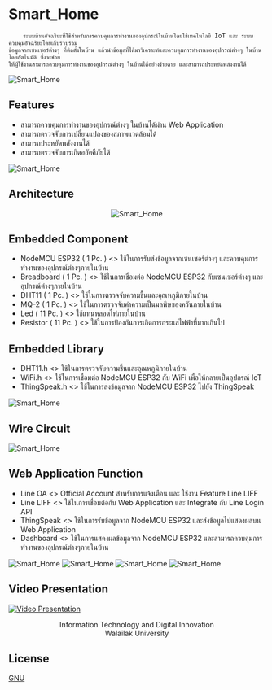 # Smart_Home
        ระบบบ้านอัจฉริยะที่ใช้สำหรับการควบคุมการทำงานของอุปกรณ์ในบ้านโดยใช้เทคโนโลยี IoT และ ระบบควบคุมอัจฉริยะโดยเก็บรวบรวม
    ข้อมูลจากเซนเซอร์ต่างๆ ที่ติดตั้งในบ้าน แล้วนำข้อมูลที่ได้มาวิเคราะห์และควบคุมการทำงานของอุปกรณ์ต่างๆ ในบ้านโดยอัตโนมัติ ซึ่งจะช่วย
    ให้ผู้ใช้งานสามารถควบคุมการทำงานของอุปกรณ์ต่างๆ ในบ้านได้อย่างง่ายดาย และสามารถประหยัดพลังงานได้
![Smart_Home](https://raw.githubusercontent.com/nueapop/Smart_Home/main/web/assets/image/banner.png)

## Features
- สามารถควบคุมการทำงานของอุปกรณ์ต่างๆ ในบ้านได้ผ่าน Web Application
- สามารถตรวจจับการเปลี่ยนแปลงของสภาพแวดล้อมได้
- สามารถประหยัดพลังงานได้
- สามารถตรวจจับการเกิดออัคคีภัยได้

![Smart_Home](https://raw.githubusercontent.com/nueapop/Smart_Home/main/web/assets/image/room.jpg)

## Architecture
<p align="center">
  <img src="https://raw.githubusercontent.com/nueapop/Smart_Home/main/web/assets/image/architecture.jpg" alt="Smart_Home"/>
</p>

## Embedded Component
- NodeMCU ESP32 ( 1 Pc. )
    <> ใช้ในการรับส่งข้อมูลจากเซนเซอร์ต่างๆ และควบคุมการทำงานของอุปกรณ์ต่างๆภายในบ้าน
- Breadboard ( 1 Pc. )
    <> ใช้ในการเชื่อมต่อ NodeMCU ESP32 กับเซนเซอร์ต่างๆ และอุปกรณ์ต่างๆภายในบ้าน
- DHT11 ( 1 Pc. )
    <> ใช้ในการตรวจจับความชื้นและอุณหภูมิภายในบ้าน
- MQ-2 ( 1 Pc. )
    <> ใช้ในการตรวจจับค่าความเป็นมลพิษของควันภายในบ้าน
- Led ( 11 Pc. )
    <> ใช้แทนหลอดไฟภายในบ้าน
- Resistor ( 11 Pc. )
    <> ใช้ในการป้องกันการเกิดการกระแสไฟฟ้าที่มากเกินไป

## Embedded Library
- DHT11.h <> ใช้ในการตรวจจับความชื้นและอุณหภูมิภายในบ้าน
- WiFi.h <> ใช้ในการเชื่อมต่อ NodeMCU ESP32 กับ WiFi เพื่อให้กลายเป็นอุปกรณ์ IoT
- ThingSpeak.h <> ใช้ในการส่งข้อมูลจาก NodeMCU ESP32 ไปยัง ThingSpeak

![Smart_Home](https://raw.githubusercontent.com/nueapop/Smart_Home/main/web/assets/image/embedded.png)

## Wire Circuit
![Smart_Home](https://raw.githubusercontent.com/nueapop/Smart_Home/main/web/assets/image/wire.png)

## Web Application Function
- Line OA <> Official Account สำหรับการแจ้งเตือน และ ใช้งาน Feature Line LIFF
- Line LIFF <> ใช้ในการเชื่อมต่อกับ Web Application และ Integrate กับ Line Login API
- ThingSpeak <> ใช้ในการรับข้อมูลจาก NodeMCU ESP32 และส่งข้อมูลไปแสดงผลบน Web Application
- Dashboard <> ใช้ในการแสดงผลข้อมูลจาก NodeMCU ESP32 และสามารถควบคุมการทำงานของอุปกรณ์ต่างๆภายในบ้าน

![Smart_Home](https://raw.githubusercontent.com/nueapop/Smart_Home/main/web/assets/image/webOnload.png)
![Smart_Home](https://raw.githubusercontent.com/nueapop/Smart_Home/main/web/assets/image/webLogin.png)
![Smart_Home](https://raw.githubusercontent.com/nueapop/Smart_Home/main/web/assets/image/webDashboard1.png)
![Smart_Home](https://raw.githubusercontent.com/nueapop/Smart_Home/main/web/assets/image/webDashboard2.png)

## Video Presentation
[![Video Presentation](https://raw.githubusercontent.com/nueapop/Smart_Home/main/web/assets/image/youtube.png)](https://www.youtube.com/watch?v=0JP2ZqZhrDc)

<p align="center">Information Technology and Digital Innovation<br>Walailak University</p>

## License

[GNU](https://github.com/nueapop/Smart_Home/blob/main/LICENSE)
